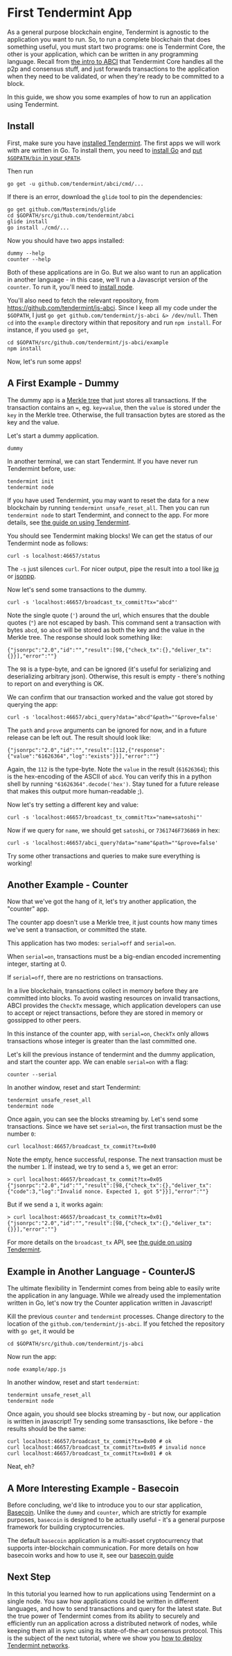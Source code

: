 # First Tendermint App

As a general purpose blockchain engine, Tendermint is agnostic to the application you want to run.
So, to run a complete blockchain that does something useful, you must start two programs:
one is Tendermint Core, the other is your application, which can be written in any programming language.
Recall from [the intro to ABCI](/intro/abci-overview) that Tendermint Core handles all the p2p and consensus stuff,
and just forwards transactions to the application when they need to be validated, or when they're ready to be committed to a block.

In this guide, we show you some examples of how to run an application using Tendermint.

## Install

First, make sure you have [installed Tendermint](/download).
The first apps we will work with are written in Go. 
To install them, you need to [install Go](https://golang.org/doc/install) and 
[put `$GOPATH/bin` in your `$PATH`](https://github.com/tendermint/tendermint/wiki/Setting-GOPATH). 

Then run

```
go get -u github.com/tendermint/abci/cmd/...
```

If there is an error, download the `glide` tool to pin the dependencies:

```
go get github.com/Masterminds/glide
cd $GOPATH/src/github.com/tendermint/abci
glide install
go install ./cmd/...
```

Now you should have two apps installed: 

```
dummy --help
counter --help
```

Both of these applications are in Go. 
But we also want to run an application in another language - 
in this case, we'll run a Javascript version of the `counter`.
To run it, you'll need to [install node](https://nodejs.org/en/download/).

You'll also need to fetch the relevant repository, from https://github.com/tendermint/js-abci.
Since I keep all my code under the `$GOPATH`, I just `go get github.com/tendermint/js-abci &> /dev/null`.
Then `cd` into the `example` directory within that repository and run `npm install`.
For instance, if you used `go get`, 

```
cd $GOPATH/src/github.com/tendermint/js-abci/example
npm install
```

Now, let's run some apps!

## A First Example - Dummy

The dummy app is a [Merkle tree](https://en.wikipedia.org/wiki/Merkle_tree) that just stores all transactions.
If the transaction contains an `=`, eg. `key=value`, 
then the `value` is stored under the `key` in the Merkle tree.
Otherwise, the full transaction bytes are stored as the key and the value.

Let's start a dummy application. 

```
dummy
```

In another terminal, we can start Tendermint.
If you have never run Tendermint before, use:

```
tendermint init 
tendermint node
```

If you have used Tendermint, you may want to reset the data for a new blockchain by running `tendermint unsafe_reset_all`.
Then you can run `tendermint node` to start Tendermint, and connect to the app.
For more details, see [the guide on using Tendermint](/docs/guides/using-tendermint).

You should see Tendermint making blocks! 
We can get the status of our Tendermint node as follows:

```
curl -s localhost:46657/status
```

The `-s` just silences `curl`. For nicer output, pipe the result into a tool like [jq](https://stedolan.github.io/jq/) 
or [jsonpp](https://github.com/jmhodges/jsonpp).

Now let's send some transactions to the dummy.

```
curl -s 'localhost:46657/broadcast_tx_commit?tx="abcd"'
```

Note the single quote (`'`) around the url, which ensures that the double quotes (`"`) are not escaped by bash.
This command sent a transaction with bytes `abcd`, so `abcd` will be stored as both the key and the value in the Merkle tree.
The response should look something like:

```
{"jsonrpc":"2.0","id":"","result":[98,{"check_tx":{},"deliver_tx":{}}],"error":""}
```

The `98` is a type-byte, and can be ignored (it's useful for serializing and deserializing arbitrary json).
Otherwise, this result is empty - there's nothing to report on and everything is OK.

We can confirm that our transaction worked and the value got stored by querying the app:

```
curl -s 'localhost:46657/abci_query?data="abcd"&path=""&prove=false'
```

The `path` and `prove` arguments can be ignored for now, and in a future release can be left out.
The result should look like:


```
{"jsonrpc":"2.0","id":"","result":[112,{"response":{"value":"61626364","log":"exists"}}],"error":""}
```

Again, the `112` is the type-byte. Note the `value` in the result (`61626364`); this is the hex-encoding of the ASCII of `abcd`.
You can verify this in a python shell by running `"61626364".decode('hex')`.
Stay tuned for a future release that makes this output more human-readable ;). 

Now let's try setting a different key and value:

```
curl -s 'localhost:46657/broadcast_tx_commit?tx="name=satoshi"'
```

Now if we query for `name`, we should get `satoshi`, or `7361746F736869` in hex:

```
curl -s 'localhost:46657/abci_query?data="name"&path=""&prove=false'
```

Try some other transactions and queries to make sure everything is working!

## Another Example - Counter

Now that we've got the hang of it, let's try another application, the "counter" app.

The counter app doesn't use a Merkle tree, it just counts how many times we've sent a transaction,
or committed the state. 

This application has two modes: `serial=off` and `serial=on`.

When `serial=on`, transactions must be a big-endian encoded incrementing integer, starting at 0.

If `serial=off`, there are no restrictions on transactions.

In a live blockchain, transactions collect in memory before they are committed into blocks.
To avoid wasting resources on invalid transactions,
ABCI provides the `CheckTx` message,
which application developers can use to accept or reject transactions,
before they are stored in memory or gossipped to other peers.

In this instance of the counter app, with `serial=on`, `CheckTx` only allows transactions whose integer is greater than the last committed one.

Let's kill the previous instance of tendermint and the dummy application, and start the counter app.
We can enable `serial=on` with a flag:

```
counter --serial
```

In another window, reset and start Tendermint:

```
tendermint unsafe_reset_all
tendermint node
```

Once again, you can see the blocks streaming by. Let's send some transactions.
Since we have set `serial=on`, the first transaction must be the number `0`:

```
curl localhost:46657/broadcast_tx_commit?tx=0x00
```

Note the empty, hence successful, response.
The next transaction must be the number `1`. If instead, we try to send a `5`, we get an error:

```
> curl localhost:46657/broadcast_tx_commit?tx=0x05
{"jsonrpc":"2.0","id":"","result":[98,{"check_tx":{},"deliver_tx":{"code":3,"log":"Invalid nonce. Expected 1, got 5"}}],"error":""}
```

But if we send a `1`, it works again:

```
> curl localhost:46657/broadcast_tx_commit?tx=0x01
{"jsonrpc":"2.0","id":"","result":[98,{"check_tx":{},"deliver_tx":{}}],"error":""}
```

For more details on the `broadcast_tx` API, 
see [the guide on using Tendermint](/docs/guides/using-tendermint).

## Example in Another Language - CounterJS

The ultimate flexibility in Tendermint comes from being able to easily write the application in any language.
While we already used the implementation written in Go, 
let's now try the Counter application written in Javascript!

Kill the previous `counter` and `tendermint` processes.
Change directory to the location of the `github.com/tendermint/js-abci`.
If you fetched the repository with `go get`, it would be 

```
cd $GOPATH/src/github.com/tendermint/js-abci
```

Now run the app:

```
node example/app.js
```

In another window, reset and start `tendermint`:

```
tendermint unsafe_reset_all
tendermint node
```

Once again, you should see blocks streaming by - but now, our application is written in javascript!
Try sending some transasctions, like before - the results should be the same:

```
curl localhost:46657/broadcast_tx_commit?tx=0x00 # ok
curl localhost:46657/broadcast_tx_commit?tx=0x05 # invalid nonce
curl localhost:46657/broadcast_tx_commit?tx=0x01 # ok
```

Neat, eh?

## A More Interesting Example - Basecoin

Before concluding, we'd like to introduce you to our star application, [Basecoin](https://github.com/tendermint/basecoin).
Unlike the `dummy` and `counter`, which are strictly for example purposes, 
`basecoin` is designed to be actually useful - it's a general purpose framework for building cryptocurrencies.

The default `basecoin` application is a multi-asset cryptocurrency that supports inter-blockchain communication.
For more details on how basecoin works and how to use it, see our [basecoin guide](https://github.com/tendermint/basecoin/blob/develop/docs/guide/basecoin-basics.md)


## Next Step

In this tutorial you learned how to run applications using Tendermint on a single node.
You saw how applications could be written in different languages, 
and how to send transactions and query for the latest state.
But the true power of Tendermint comes from its ability to securely and efficiently run an application 
across a distributed network of nodes, while keeping them all in sync using its state-of-the-art consensus protocol.
This is the subject of the next tutorial, where we show you [how to deploy Tendermint networks](/intro/getting-started/deploy-testnet).
